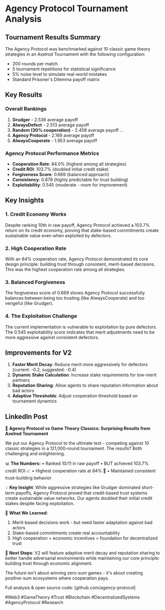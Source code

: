 # Agency Protocol Tournament Analysis

## Tournament Results Summary

The Agency Protocol was benchmarked against 10 classic game theory strategies in an Axelrod Tournament with the following configuration:
- 200 rounds per match
- 5 tournament repetitions for statistical significance
- 5% noise level to simulate real-world mistakes
- Standard Prisoner's Dilemma payoff matrix

## Key Results

### Overall Rankings
1. **Grudger** - 2.536 average payoff
2. **AlwaysDefect** - 2.513 average payoff
3. **Random (30% cooperation)** - 2.458 average payoff
...
10. **Agency Protocol** - 2.169 average payoff 
11. **AlwaysCooperate** - 1.953 average payoff

### Agency Protocol Performance Metrics
- **Cooperation Rate**: 84.0% (highest among all strategies)
- **Credit ROI**: 103.7% (doubled initial credit stake)
- **Forgiveness Score**: 0.669 (balanced approach)
- **Consistency**: 0.878 (highly predictable for trust building)
- **Exploitability**: 0.545 (moderate - room for improvement)

## Key Insights

### 1. Credit Economy Works
Despite ranking 10th in raw payoff, Agency Protocol achieved a 103.7% return on its credit economy, proving that stake-based commitments create sustainable value even when exploited by defectors.

### 2. High Cooperation Rate
With an 84% cooperation rate, Agency Protocol demonstrated its core design principle: building trust through consistent, merit-based decisions. This was the highest cooperation rate among all strategies.

### 3. Balanced Forgiveness
The forgiveness score of 0.669 shows Agency Protocol successfully balances between being too trusting (like AlwaysCooperate) and too vengeful (like Grudger).

### 4. The Exploitation Challenge
The current implementation is vulnerable to exploitation by pure defectors. The 0.545 exploitability score indicates that merit adjustments need to be more aggressive against consistent defectors.

## Improvements for V2

1. **Faster Merit Decay**: Reduce merit more aggressively for defectors (current: -0.2, suggested: -0.4)
2. **Dynamic Stake Calculation**: Increase stake requirements for low-merit partners
3. **Reputation Sharing**: Allow agents to share reputation information about bad actors
4. **Adaptive Thresholds**: Adjust cooperation threshold based on tournament dynamics

## LinkedIn Post

🚀 **Agency Protocol vs Game Theory Classics: Surprising Results from Axelrod Tournament**

We put our Agency Protocol to the ultimate test - competing against 10 classic strategies in a 121,000-round tournament. The results? Both challenging and enlightening.

📊 **The Numbers:**
• Ranked 10/11 in raw payoff
• BUT achieved 103.7% credit ROI 📈
• Highest cooperation rate at 84% 🤝
• Maintained consistent trust-building behavior

💡 **Key Insight**: While aggressive strategies like Grudger dominated short-term payoffs, Agency Protocol proved that credit-based trust systems create sustainable value networks. Our agents doubled their initial credit stakes despite facing exploitation.

🔬 **What We Learned**:
1. Merit-based decisions work - but need faster adaptation against bad actors
2. Stake-based commitments create real accountability
3. High cooperation + economic incentives = foundation for decentralized trust

🎯 **Next Steps**: V2 will feature adaptive merit decay and reputation sharing to better handle adversarial environments while maintaining our core principle: building trust through economic alignment.

The future isn't about winning zero-sum games - it's about creating positive-sum ecosystems where cooperation pays. 

Full analysis & open source code: [github.com/agency-protocol]

#Web3 #GameTheory #Trust #Blockchain #DecentralizedSystems #AgencyProtocol #Research